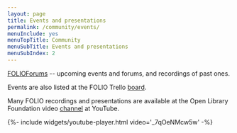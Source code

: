 ```yaml
---
layout: page
title: Events and presentations
permalink: /community/events/
menuInclude: yes
menuTopTitle: Community
menuSubTitle: Events and presentations
menuSubIndex: 2
---
```


[FOLIOForums](https://www.openlibraryenvironment.org/archives/category/olfforum) -- upcoming events and forums, and recordings of past ones.

Events are also listed at the FOLIO Trello [board](https://trello.com/b/A27ucwg8/events).

Many FOLIO recordings and presentations are available at the Open Library Foundation video
[channel](https://www.youtube.com/channel/UC4Vs5mb1qgOXPZgso1LESUw) at YouTube.

<div class="widget">
{%- include widgets/youtube-player.html video='_7qOeNMcw5w' -%}
</div>

